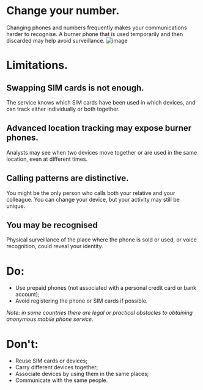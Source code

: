 [Title]: # (Burner phones)
[Order]: # (7)

# Change your number.

Changing phones and numbers frequently makes your communications harder to recognise. A burner phone that is used temporarily and then discarded may help avoid surveillance.
![image](mobile7.png)

# Limitations.

## Swapping SIM cards is not enough. 

The service knows which SIM cards have been used in which devices, and can track either individually or both together.

## Advanced location tracking may expose burner phones. 

Analysts may see when two devices move together or are used in the same location, even at different times.

## Calling patterns are distinctive. 

You might be the only person who calls both your relative and your colleague. You can change your device, but your activity may still be unique. 

## You may be recognised

Physical surveillance of the place where the phone is sold or used, or voice recognition, could reveal your identity. 

# Do:

*	Use prepaid phones (not associated with a personal credit card or bank account);
*	Avoid registering the phone or SIM cards if possible. 

*Note: in some countries there are legal or practical obstacles to obtaining anonymous mobile phone service.*

# Don't:

*   Reuse SIM cards or devices;
*   Carry different devices together;
*   Associate devices by using them in the same places;
*   Communicate with the same people.
